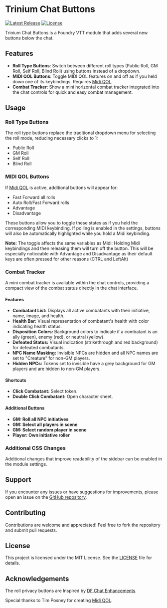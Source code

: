 # Trinium Chat Buttons

[![Latest Release](https://img.shields.io/github/v/release/thedarktongo/trinium-chat-buttons)](https://github.com/thedarktongo/trinium-chat-buttons/releases/latest)
[![License](https://img.shields.io/github/license/thedarktongo/trinium-chat-buttons)](https://github.com/thedarktongo/trinium-chat-buttons/blob/main/LICENSE)

Trinium Chat Buttons is a Foundry VTT module that adds several new buttons below the chat.

## Features

- **Roll Type Buttons**: Switch between different roll types (Public Roll, GM Roll, Self Roll, Blind Roll) using buttons instead of a dropdown.
- **MIDI QOL Buttons**: Toggle MIDI QOL features on and off as if you held down one of its keybindings. Requires [Midi QOL](https://gitlab.com/tposney/midi-qol).
- **Combat Tracker**: Show a mini horizontal combat tracker integrated into the chat controls for quick and easy combat management.

## Usage

### Roll Type Buttons

The roll type buttons replace the traditional dropdown menu for selecting the roll mode, reducing necessary clicks to 1:
- Public Roll
- GM Roll
- Self Roll
- Blind Roll

### MIDI QOL Buttons

If [Midi QOL](https://gitlab.com/tposney/midi-qol) is active, additional buttons will appear for:
- Fast Forward all rolls
- Auto Roll/Fast Forward rolls
- Advantage
- Disadvantage

These buttons allow you to toggle these states as if you held the corresponding MIDI keybinding. If polling is enabled in the settings, buttons will also be automatically highlighted while you hold a Midi keybinding.

**Note:** The toggle affects the same variables as Midi: Holding Midi keybindings and then releasing them will turn off the button. This will be especially noticeable with Advantage and Disadvantage as their default keys are often pressed for other reasons (CTRL and LeftAlt)

### Combat Tracker

A mini combat tracker is available within the chat controls, providing a compact view of the combat status directly in the chat interface.

#### Features

- **Combatant List:** Displays all active combatants with their initiative, name, image, and health.
- **Health Bar:** Visual representation of combatant's health with color indicating health status.
- **Disposition Colors:** Background colors to indicate if a combatant is an ally (green), enemy (red), or neutral (yellow). 
- **Defeated Status:** Visual indication (strikethrough and red background) for defeated combatants.
- **NPC Name Masking:** Invisible NPCs are hidden and all NPC names are set to "Creature" for non-GM players.
- **Hidden NPCs:** Tokens set to invisible have a grey background for GM players and are hidden to non-GM players.

#### Shortcuts
- **Click Combatant:** Select token.
- **Double Click Combatant:** Open character sheet.

#### Additional Buttons
- **GM: Roll all NPC initiatives** 
- **GM: Select all players in scene** 
- **GM: Select random player in scene** 
- **Player: Own initiative roller**

### Additional CSS Changes

Additional changes that improve readability of the sidebar can be enabled in the module settings.

## Support

If you encounter any issues or have suggestions for improvements, please open an issue on the [GitHub repository](https://github.com/thedarktongo/trinium-chat-buttons/issues).

## Contributing

Contributions are welcome and appreciated! Feel free to fork the repository and submit pull requests.

## License

This project is licensed under the MIT License. See the [LICENSE](LICENSE) file for details.

## Acknowledgements

The roll privacy buttons are Inspired by [DF Chat Enhancements](https://github.com/flamewave000/dragonflagon-fvtt/tree/master/df-chat-enhance).

Special thanks to Tim Posney for creating [Midi QOL](https://gitlab.com/tposney/midi-qol).
